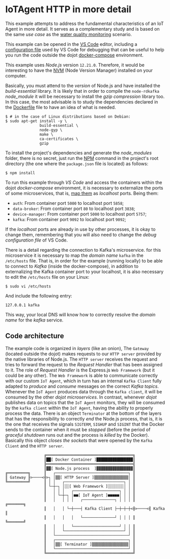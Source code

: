 # IoTAgent HTTP in more detail

This example attempts to address the fundamental characteristics of an IoT Agent
in more detail. It serves as a complementary study and is based on the same
_use case_ as the
[water quality monitoring](../../README.md#water-quality-monitoring) scenario.

This example can be opened in the [VS Code](https://code.visualstudio.com/)
editor, including a [configuration file](./.vscode/launch.json) used by VS Code
for debugging that can be useful to help you run the code outside the dojot
[docker-compose](https://github.com/dojot/docker-compose/blob/v0.5.2/docker-compose.yml)
environment.

This example uses _Node.js_ version `12.21.0`. Therefore, it would be
interesting to have the [NVM](https://github.com/nvm-sh/nvm) (Node Version
Manager) installed on your computer.

Basically, you must attend to the _version_ of Node.js and have installed the
_build-essential_ library. It is likely that in order to compile the
`node-rdkafka` _node_module_ it will be necessary to install the
_gzip compression_ library too. In this case, the most advisable is to study the
dependencies declared in the [Dockerfile](./Dockerfile) file to have an idea of
what is needed.

~~~shell
$ # in the case of Linux distributions based on Debian:
$ sudo apt-get install -y \
               build-essential \
               node-gyp \
               make \
               ca-certificates \
               gzip
~~~

To install the project's dependencies and generate the _node_modules_ folder,
there is no secret, just run the [NPM](https://www.npmjs.com/) command in the
project's root directory (the one where the `package.json` file is located) as
follows:

~~~shell
$ npm install
~~~

To run this example through _VS Code_ and access the containers within the dojot
_docker-compose_ environment, it is necessary to externalize the ports of some
microservices, that is,
[map them](https://docs.docker.com/compose/compose-file/compose-file-v3/#ports)
as _localhost_ ports. Being them:

 - `auth`: From container port `5000` to localhost port `5858`;
 - `data-broker`: From container port `80` to localhost port `3838`;
 - `device-manager`: From container port `5000` to localhost port `5757`;
 - `kafka`: From container port `9092` to localhost port `9092`;

If the _localhost_ ports are already in use by other processes, it is okay to
change them, remembering that you will also need to change the
_debug configuration file_ of VS Code.

There is a detail regarding the connection to Kafka's microservice. for this
microservice it is necessary to map the _domain name_ `kafka` in the
`/etc/hosts` file. That is, in order for the example (running locally) to be
able to connect to _Kafka_ (inside the docker-compose), in addition to
externalizing the Kafka container port to your localhost, it is also necessary
to edit the `/etc/hosts` file on your Linux:

~~~shell
$ sudo vi /etc/hosts
~~~

And include the following entry:

~~~
127.0.0.1 kafka
~~~

This way, your local DNS will know how to correctly resolve the _domain name_
for the _kafka_ service.

## Code architecture

The example code is organized in _layers_ (like an onion), The `Gateway`
(located outside the dojot) makes requests to our `HTTP server` provided by the
native libraries of Node.js. The `HTTP server` receives the request and tries
to forward the request to the _Request Handler_ that has been assigned to it.
The role of _Request Handler_ is the Express.js `Web Framework` (but it could be
any other). The `Web Framework` is able to communicate correctly with our custom
`IoT Agent`, which in turn has an internal `Kafka Client` fully adapted to
_produce_ and _consume_ messages on the correct _Kafka topics_. Whenever the
`IoT Agent` produces data through the `Kafka client`, it will be consumed by the
other _dojot microservices_. In contrast, whenever _dojot_ publishes data on
topics that the `IoT Agent` monitors, they will be consumed by the
`kafka client` within the `IoT Agent`, having the ability to properly process
the data.
There is an object `Terminator` at the bottom of the layers that has the
responsibility to  correctly _end_ the Node.js process, that is, it is the one
that receives the signals `SIGTERM`, `SIGHUP` and `SIGINT` that the Docker sends
to the container when it must be _stopped_ (before the period of
_graceful shutdown_ runs out and the process is _killed_ by the Docker).
Basically this object _closes the sockets_ that were opened by the
`Kafka Client` and the `HTTP server`.

```
                 ╔══════════════════════════════════════╗
                 ║██[ Docker Container ]████████████████║
                 ╠══════════════════════════════════════╣
                 ║▓▓[ Node.js process  ]▓▓▓▓▓▓▓▓▓▓▓▓▓▓▓▓║
╔═════════╗      ║   ┌────────────────────────────────┐ ║
║ Gateway ╠>────<╬>┐ │▒▒[ HTTP Server ]▒▒▒▒▒▒▒▒▒▒▒▒▒▒▒│ ║
╚═════════╝      ║ │ │   ┌──────────────────────────┐ │ ║
                 ║ └─┼─┐ │░░[ Web Framework ]░░░░░░░│ │ ║
                 ║   │ │ │   ┌────────────────────┐ │ │ ║
                 ║   │ └─┼─┐ │■■[ IoT Agent ]■■■■■│ │ │ ║
                 ║   │   │ │ │   ┌──────────────┐ │ │ │ ║      ╔═══════╗
                 ║   │   │ └─┼───┤ Kafka Client ├─┼─┼─┼<╬>────<╣ Kafka ║
                 ║   │   │   │   └──────────────┘ │ │ │ ║      ╚═══════╝
                 ║   │   │   └────────────────────┘ │ │ ║
                 ║   │   └──────────────────────────┘ │ ║
                 ║   └────────────────────────────────┘ ║
                 ║   ┌────────────────────────────────┐ ║
                 ║   │▒▒[ Terminator ]▒▒▒▒▒▒▒▒▒▒▒▒▒▒▒▒│ ║
                 ║   └────────────────────────────────┘ ║
                 ╚══════════════════════════════════════╝
```

